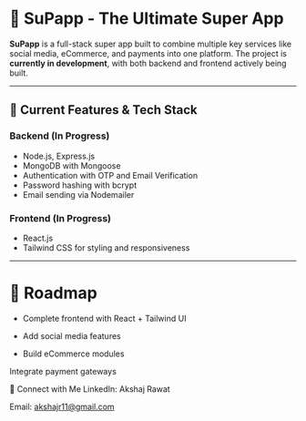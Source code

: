 # 🌟 SuPapp - The Ultimate Super App

**SuPapp** is a full-stack super app built to combine multiple key services like social media, eCommerce, and payments into one platform. The project is **currently in development**, with both backend and frontend actively being built.

---

## 🚀 Current Features & Tech Stack

### Backend (In Progress)
- Node.js, Express.js
- MongoDB with Mongoose
- Authentication with OTP and Email Verification
- Password hashing with bcrypt
- Email sending via Nodemailer

### Frontend (In Progress)
- React.js
- Tailwind CSS for styling and responsiveness

---

# 📌 Roadmap
- Complete frontend with React + Tailwind UI

- Add social media features

- Build eCommerce modules

Integrate payment gateways

🤝 Connect with Me
LinkedIn: Akshaj Rawat

Email: akshajr11@gmail.com
